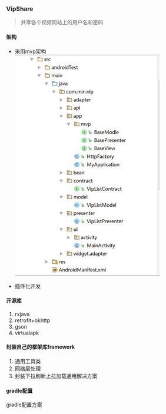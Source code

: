 ### VipShare

> 共享各个视频网站上的用户名和密码

#### 架构
* 采用mvp架构
![](./images/arthi.jpg)

* 插件化开发

#### 开源库

1. rxjava
2. retrofit+okhttp
3. gson
4. virtualapk

#### 封装自己的框架库framework
1. 通用工具类
2. 网络层处理
3. 封装下拉刷新上拉加载通用解决方案

#### gradle配置
gradle配置方案